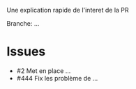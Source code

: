Une explication rapide de l'interet de la PR

Branche: ...

# Issues

- \#2 Met en place ...
- \#444 Fix les problème de ...


